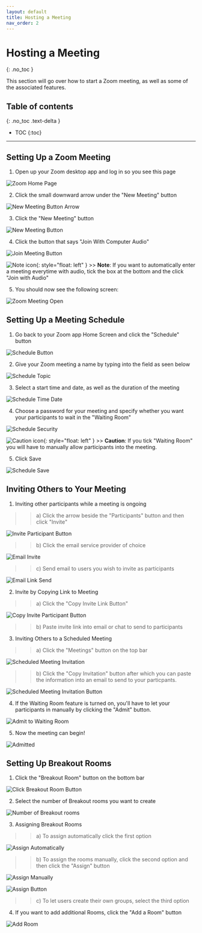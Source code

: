 ```yaml
---
layout: default
title: Hosting a Meeting
nav_order: 2
---
```


# Hosting a Meeting
{: .no_toc }

This section will go over how to start a Zoom meeting, as well as some of the associated features.

## Table of contents
{: .no_toc .text-delta }
* TOC
{:toc}

---

## Setting Up a Zoom Meeting

1. Open up your Zoom desktop app and log in so you see this page

![Zoom Home Page](https://github.com/crispyfalafel/zoom-guide/blob/gh-pages/assets/images/OpenZoomHomePage.PNG?raw=true "ZoomHomePage")
 
2. Click the small downward arrow under the "New Meeting" button

![New Meeting Button Arrow](https://github.com/crispyfalafel/zoom-guide/blob/gh-pages/assets/images/newMeetingButtonArrow.PNG?raw=true "NewMeetingButtonArrow")

3. Click the "New Meeting" button

![New Meeting Button](https://github.com/crispyfalafel/zoom-guide/blob/gh-pages/assets/images/newMeetingButton.PNG?raw=true "NewMeetingButton")

4. Click the button that says "Join With Computer Audio"

![Join Meeting Button](https://github.com/crispyfalafel/zoom-guide/blob/gh-pages/assets/images/joinMeetingWithAudio.PNG?raw=true "JoinMeetingButton")

![Note icon](https://github.com/crispyfalafel/zoom-guide/blob/gh-pages/assets/images/note.png?raw=true "Note"){: style="float: left" }
    >> **Note**: If you want to automatically enter a meeting everytime with audio, tick the box at the bottom and the click "Join with Audio"
  
5. You should now see the following screen: 

![Zoom Meeting Open](https://github.com/crispyfalafel/zoom-guide/blob/gh-pages/assets/images/zoomMeetingMade.png?raw=true "ZoomMeetingOpen")

## Setting Up a Meeting Schedule

1. Go back to your Zoom app Home Screen and click the "Schedule" button

![Schedule Button](https://github.com/crispyfalafel/zoom-guide/blob/gh-pages/assets/images/scheduleButton.PNG?raw=true "ScheduleButton")

2. Give your Zoom meeting a name by typing into the field as seen below

![Schedule Topic](https://github.com/crispyfalafel/zoom-guide/blob/gh-pages/assets/images/scheduleTopic.PNG?raw=true "ScheduleTopic")

3. Select a start time and date, as well as the duration of the meeting

![Schedule Time Date](https://github.com/crispyfalafel/zoom-guide/blob/gh-pages/assets/images/scheduleTimeDate.PNG?raw=true "ScheduleTimeDate")

4. Choose a password for your meeting and specify whether you want your participants to wait in the "Waiting Room"

![Schedule Security](https://github.com/crispyfalafel/zoom-guide/blob/gh-pages/assets/images/scheduleSecurity.PNG?raw=true "ScheduleSecurity")

![Caution icon](https://github.com/crispyfalafel/zoom-guide/blob/gh-pages/assets/images/caution.png?raw=true "Caution"){: style="float: left" }
    >> **Caution**: If you tick "Waiting Room" you will have to manually allow participants into the meeting.
 
5. Click Save

![Schedule Save](https://github.com/crispyfalafel/zoom-guide/blob/gh-pages/assets/images/scheduleSave.PNG?raw=true "ScheduleSave")


## Inviting Others to Your Meeting

1. Inviting other participants while a meeting is ongoing

>> a) Click the arrow beside the "Participants" button and then click "Invite"

![Invite Participant Button](https://github.com/crispyfalafel/zoom-guide/blob/gh-pages/assets/images/inviteParticipantButton.PNG?raw=true "InviteParticipantButton")

>> b) Click the email service provider of choice 

![Email Invite](https://github.com/crispyfalafel/zoom-guide/blob/gh-pages/assets/images/emailInvite.png?raw=true "EmailInvite") 

>> c) Send email to users you wish to invite as participants 

![Email Link Send](https://github.com/crispyfalafel/zoom-guide/blob/gh-pages/assets/images/sendEmailLink.png?raw=true "EmailLinkSend") 

2. Invite by Copying Link to Meeting

>> a) Click the "Copy Invite Link Button"

![Copy Invite Participant Button](https://github.com/crispyfalafel/zoom-guide/blob/gh-pages/assets/images/copyLinkInvitation.PNG?raw=true "CopyInviteParticipantButton")

>> b) Paste invite link into email or chat to send to participants 

3. Inviting Others to a Scheduled Meeting

>> a) Click the "Meetings" button on the top bar

![Scheduled Meeting Invitation](https://github.com/crispyfalafel/zoom-guide/blob/gh-pages/assets/images/scheduleMeetingInvitation.PNG?raw=true "ScheduledMeetingInvitation")

>> b) Click the "Copy Invitation" button after which you can paste the information into an email to send to your particpants. 

![Scheduled Meeting Invitation Button](https://github.com/crispyfalafel/zoom-guide/blob/gh-pages/assets/images/scheduleMeetingInvitationButton.PNG?raw=true "ScheduledMeetingInvitationButton")

4. If the Waiting Room feature is turned on, you'll have to let your participants in manually by clicking the "Admit" button. 

![Admit to Waiting Room](https://github.com/crispyfalafel/zoom-guide/blob/gh-pages/assets/images/admitToWaitingRoom.png?raw=true "AdmitToWaitingRoom") 

5. Now the meeting can begin!

![Admitted](https://github.com/crispyfalafel/zoom-guide/blob/gh-pages/assets/images/admitted.png?raw=true "Admitted") 

## Setting Up Breakout Rooms

1. Click the "Breakout Room" button on the bottom bar

![Click Breakout Room Button](https://github.com/crispyfalafel/zoom-guide/blob/gh-pages/assets/images/clickBreakoutRoomButton.PNG?raw=true "ClickBreakoutRoomButton")

2. Select the number of Breakout rooms you want to create

![Number of Breakout rooms](https://github.com/crispyfalafel/zoom-guide/blob/gh-pages/assets/images/numberOfBreakoutRooms.PNG?raw=true "NumberOfBreakoutRooms")

3. Assigning Breakout Rooms

>> a) To assign automatically click the first option

![Assign Automatically](https://github.com/crispyfalafel/zoom-guide/blob/gh-pages/assets/images/assignAutomatically.PNG?raw=true "AssignAutomatically")

>> b) To assign the rooms manually, click the second option and then click the "Assign" button 

![Assign Manually](https://github.com/crispyfalafel/zoom-guide/blob/gh-pages/assets/images/assignManually.PNG?raw=true "AssignManually")

![Assign Button](https://github.com/crispyfalafel/zoom-guide/blob/gh-pages/assets/images/assignButton.PNG?raw=true "AssignButton")

>> c) To let users create their own groups, select the third option

4. If you want to add additional Rooms, click the "Add a Room" button

![Add Room](https://github.com/crispyfalafel/zoom-guide/blob/gh-pages/assets/images/addRoom.PNG?raw=true "AddRoom")

